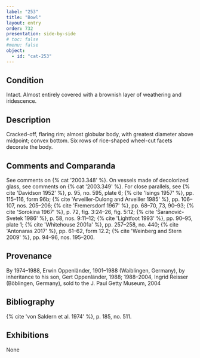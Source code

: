 ```yaml
---
label: "253"
title: "Bowl"
layout: entry
order: 732
presentation: side-by-side
# toc: false
#menu: false 
object:
  - id: "cat-253"
---
```


## Condition

Intact. Almost entirely covered with a brownish layer of weathering and iridescence.

## Description

Cracked-off, flaring rim; almost globular body, with greatest diameter above midpoint; convex bottom. Six rows of rice-shaped wheel-cut facets decorate the body.

## Comments and Comparanda

See comments on {% cat '2003.348' %}. On vessels made of decolorized glass, see comments on {% cat '2003.349' %}. For close parallels, see {% cite 'Davidson 1952' %}, p. 95, no. 595, plate 6; {% cite 'Isings 1957' %}, pp. 115–116, form 96b; {% cite 'Arveiller-Dulong and Arveiller 1985' %}, pp. 106–107, nos. 205–206; {% cite 'Fremersdorf 1967' %}, pp. 68–70, 73, 90–93; {% cite 'Sorokina 1967' %}, p. 72, fig. 3:24–26, fig. 5:12; {% cite 'Šaranović-Svetek 1986' %}, p. 58, nos. 9:11–12; {% cite 'Lightfoot 1993' %}, pp. 90–95, plate 1; {% cite 'Whitehouse 2001a' %}, pp. 257–258, no. 440; {% cite 'Antonaras 2017' %}, pp. 61–62, form 12.2; {% cite 'Weinberg and Stern 2009' %}, pp. 94–96, nos. 195–200.

## Provenance

By 1974–1988, Erwin Oppenländer, 1901–1988 (Waiblingen, Germany), by inheritance to his son, Gert Oppenländer, 1988; 1988–2004, Ingrid Reisser (Böblingen, Germany), sold to the J. Paul Getty Museum, 2004

## Bibliography

{% cite 'von Saldern et al. 1974' %}, p. 185, no. 511.

## Exhibitions

None
